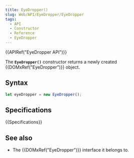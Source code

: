 ```yaml
---
title: EyeDropper()
slug: Web/API/EyeDropper/EyeDropper
tags:
  - API
  - Constructor
  - Reference
  - EyeDropper
---
```

{{APIRef("EyeDropper API")}}

The **`EyeDropper()`** constructor returns a newly created {{DOMxRef("EyeDropper")}} object.

## Syntax

```js
let eyeDropper = new EyeDropper();
```

## Specifications

{{Specifications}}

## See also

- The {{DOMxRef("EyeDropper")}} interface it belongs to.
